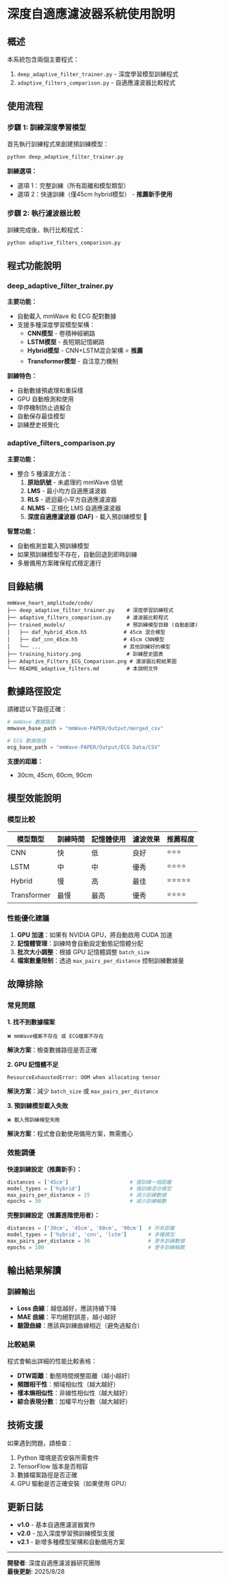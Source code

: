 # 深度自適應濾波器系統使用說明

## 概述

本系統包含兩個主要程式：
1. `deep_adaptive_filter_trainer.py` - 深度學習模型訓練程式
2. `adaptive_filters_comparison.py` - 自適應濾波器比較程式

## 使用流程

### 步驟 1: 訓練深度學習模型

首先執行訓練程式來創建預訓練模型：

```bash
python deep_adaptive_filter_trainer.py
```

**訓練選項：**
- 選項 1：完整訓練（所有距離和模型類型）
- 選項 2：快速訓練（僅45cm hybrid模型） - **推薦新手使用**

### 步驟 2: 執行濾波器比較

訓練完成後，執行比較程式：

```bash
python adaptive_filters_comparison.py
```

## 程式功能說明

### deep_adaptive_filter_trainer.py

**主要功能：**
- 自動載入 mmWave 和 ECG 配對數據
- 支援多種深度學習模型架構：
  - **CNN模型** - 卷積神經網路
  - **LSTM模型** - 長短期記憶網路
  - **Hybrid模型** - CNN+LSTM混合架構 ⭐ **推薦**
  - **Transformer模型** - 自注意力機制

**訓練特色：**
- 自動數據預處理和重採樣
- GPU 自動檢測和使用
- 早停機制防止過擬合
- 自動保存最佳模型
- 訓練歷史視覺化

### adaptive_filters_comparison.py

**主要功能：**
- 整合 5 種濾波方法：
  1. **原始訊號** - 未處理的 mmWave 信號
  2. **LMS** - 最小均方自適應濾波器
  3. **RLS** - 遞迴最小平方自適應濾波器
  4. **NLMS** - 正規化 LMS 自適應濾波器
  5. **深度自適應濾波器 (DAF)** - 載入預訓練模型 🚀

**智慧功能：**
- 自動檢測並載入預訓練模型
- 如果預訓練模型不存在，自動回退到即時訓練
- 多層備用方案確保程式穩定運行

## 目錄結構

```
mmWave_heart_amplitude/code/
├── deep_adaptive_filter_trainer.py    # 深度學習訓練程式
├── adaptive_filters_comparison.py     # 濾波器比較程式
├── trained_models/                    # 預訓練模型目錄 (自動創建)
│   ├── daf_hybrid_45cm.h5            # 45cm 混合模型
│   ├── daf_cnn_45cm.h5               # 45cm CNN模型
│   └── ...                           # 其他訓練好的模型
├── training_history.png               # 訓練歷史圖表
├── Adaptive_Filters_ECG_Comparison.png # 濾波器比較結果圖
└── README_adaptive_filters.md         # 本說明文件
```

## 數據路徑設定

請確認以下路徑正確：

```python
# mmWave 數據路徑
mmwave_base_path = "mmWave-PAPER/Output/merged_csv"

# ECG 數據路徑  
ecg_base_path = "mmWave-PAPER/Output/ECG Data/CSV"
```

**支援的距離：**
- 30cm, 45cm, 60cm, 90cm

## 模型效能說明

### 模型比較

| 模型類型 | 訓練時間 | 記憶體使用 | 濾波效果 | 推薦程度 |
|---------|---------|-----------|---------|---------|
| CNN     | 快      | 低        | 良好    | ⭐⭐⭐   |
| LSTM    | 中      | 中        | 優秀    | ⭐⭐⭐⭐ |
| Hybrid  | 慢      | 高        | 最佳    | ⭐⭐⭐⭐⭐|
| Transformer | 最慢 | 最高      | 優秀    | ⭐⭐⭐⭐ |

### 性能優化建議

1. **GPU 加速**：如果有 NVIDIA GPU，將自動啟用 CUDA 加速
2. **記憶體管理**：訓練時會自動設定動態記憶體分配
3. **批次大小調整**：根據 GPU 記憶體調整 `batch_size`
4. **檔案數量限制**：透過 `max_pairs_per_distance` 控制訓練數據量

## 故障排除

### 常見問題

**1. 找不到數據檔案**
```
❌ mmWave檔案不存在 或 ECG檔案不存在
```
**解決方案**：檢查數據路徑是否正確

**2. GPU 記憶體不足**
```
ResourceExhaustedError: OOM when allocating tensor
```
**解決方案**：減少 `batch_size` 或 `max_pairs_per_distance`

**3. 預訓練模型載入失敗**
```
❌ 載入預訓練模型失敗
```
**解決方案**：程式會自動使用備用方案，無需擔心

### 效能調優

**快速訓練設定（推薦新手）：**
```python
distances = ['45cm']                    # 僅訓練一個距離
model_types = ['hybrid']                # 僅訓練混合模型
max_pairs_per_distance = 15             # 減少訓練數據
epochs = 30                             # 減少訓練輪數
```

**完整訓練設定（推薦進階使用者）：**
```python
distances = ['30cm', '45cm', '60cm', '90cm']  # 所有距離
model_types = ['hybrid', 'cnn', 'lstm']       # 多種模型
max_pairs_per_distance = 30                   # 更多訓練數據
epochs = 100                                  # 更多訓練輪數
```

## 輸出結果解讀

### 訓練輸出
- **Loss 曲線**：越低越好，應該持續下降
- **MAE 曲線**：平均絕對誤差，越小越好
- **驗證曲線**：應該與訓練曲線相近（避免過擬合）

### 比較結果
程式會輸出詳細的性能比較表格：
- **DTW距離**：動態時間規整距離（越小越好）
- **頻譜相干性**：頻域相似性（越大越好）
- **樣本熵相似性**：非線性相似性（越大越好）
- **綜合表現分數**：加權平均分數（越大越好）

## 技術支援

如果遇到問題，請檢查：
1. Python 環境是否安裝所需套件
2. TensorFlow 版本是否相容
3. 數據檔案路徑是否正確
4. GPU 驅動是否正確安裝（如果使用 GPU）

## 更新日誌

- **v1.0** - 基本自適應濾波器實作
- **v2.0** - 加入深度學習預訓練模型支援
- **v2.1** - 新增多種模型架構和自動備用方案

---

**開發者**: 深度自適應濾波器研究團隊  
**最後更新**: 2025/8/28
